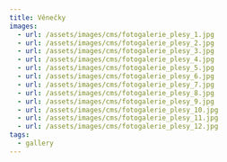 ```yaml
---
title: Věnečky
images:
  - url: /assets/images/cms/fotogalerie_plesy_1.jpg
  - url: /assets/images/cms/fotogalerie_plesy_2.jpg
  - url: /assets/images/cms/fotogalerie_plesy_3.jpg
  - url: /assets/images/cms/fotogalerie_plesy_4.jpg
  - url: /assets/images/cms/fotogalerie_plesy_5.jpg
  - url: /assets/images/cms/fotogalerie_plesy_6.jpg
  - url: /assets/images/cms/fotogalerie_plesy_7.jpg
  - url: /assets/images/cms/fotogalerie_plesy_8.jpg
  - url: /assets/images/cms/fotogalerie_plesy_9.jpg
  - url: /assets/images/cms/fotogalerie_plesy_10.jpg
  - url: /assets/images/cms/fotogalerie_plesy_11.jpg
  - url: /assets/images/cms/fotogalerie_plesy_12.jpg
tags:
  - gallery
---
```

